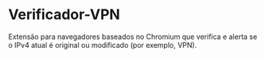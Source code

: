 # Verificador-VPN
Extensão para navegadores baseados no Chromium que verifica e alerta se o IPv4 atual é original ou modificado (por exemplo, VPN).
